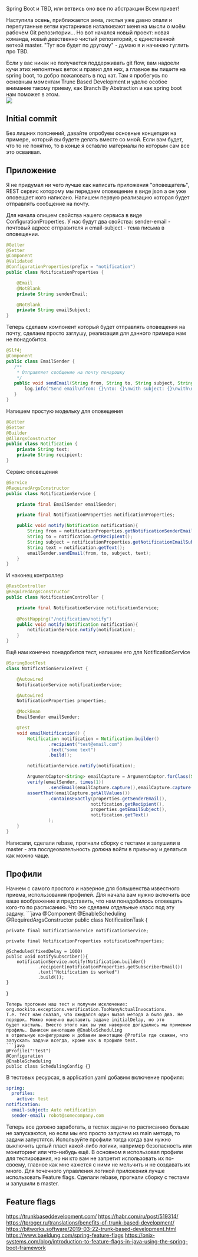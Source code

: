 Spring Boot и TBD, или ветвись оно все по абстракции
Всем привет! 

Наступила осень, приближается зима, листья уже давно опали и перепутанные ветви кустарников наталкивают меня 
на мысли о моём рабочем Git репозитории... 
Но вот начался новый проект: новая команда, новый девственно чистый репозиторий, с единственной веткой master.
"Тут все будет по другому" - думаю я и начинаю гуглить про TBD. 

Если у вас никак не получается поддерживать git flow, вам надоели кучи этих непонятных веток и правил для них, 
а главное вы пишите на spring boot, то добро пожаловать в под кат. 
Там я пробегусь по основным моментам Trunc Based Development и уделю особое внимание такому приему, 
как Branch By Abstraction и как spring boot нам поможет в этом.  
<img src="https://habrastorage.org/webt/eg/ge/bd/eggebdf6kbkduv9iws-ieolkk8a.jpeg" />  
<cut />
<h2>Initial commit</h2>
Без лишних пояснений, давайте опробуем основные концепции на примере, который вы будете делать вместе со мной. 
Если вам будет, что то не понятно, то в конце я оставлю материалы по которым сам все это осваивал.


<h2>Приложение</h2>
Я не придумал ни чего лучше как написать приложения "оповещатель", REST сервис которому мы передаем оповещение в виде
 json а он уже оповещает кого написано. Напишем первую реализацию которая будет отправлять сообщение на почту. 
 
 Для начала опишем свойства нашего сервиса в виде ConfigurationProperties. 
 У нас будут два свойства: sender-email - почтовый адресс отправителя и email-subject - тема письма в оповещении.

 ```java
 @Getter
 @Setter
 @Component
 @Validated
 @ConfigurationProperties(prefix = "notification")
 public class NotificationProperties {
 
     @Email
     @NotBlank
     private String senderEmail;
 
     @NotBlank
     private String emailSubject;
 }
 ```

Теперь сделаем компонент который будет отправлять оповещения на почту, сделаем просто заглушу, 
реализация для данного примера нам не понадобится.
 ```java
@Slf4j
@Component
public class EmailSender {
    /**
     * Отправляет сообщение на почту понарошку
     */
    public void sendEmail(String from, String to, String subject, String text){
        log.info("Send email\nfrom: {}\nto: {}\nwith subject: {}\nwith\n text: {}", from, to, subject, text);
    }
}
 ```  
Напишем простую модельку для оповещения 
```java
@Getter
@Setter
@Builder
@AllArgsConstructor
public class Notification {
    private String text;
    private String recipient;
}
```

Сервис оповещения
```java
@Service
@RequiredArgsConstructor
public class NotificationService {

    private final EmailSender emailSender;

    private final NotificationProperties notificationProperties;

    public void notify(Notification notification){
        String from = notificationProperties.getNotificationSenderEmail();
        String to = notification.getRecipient();
        String subject = notificationProperties.getNotificationEmailSubject();
        String text = notification.getText();
        emailSender.sendEmail(from, to, subject, text);
    }
}
```

И наконец контроллер
```java
@RestController
@RequiredArgsConstructor
public class NotificationController {

    private final NotificationService notificationService;
    
    @PostMapping("/notification/notify")
    public void notify(Notification notification){
        notificationService.notify(notification);
    }
}
```

Ещё нам конечно понадобится тест, напишем его для NotificationService
```java
@SpringBootTest
class NotificationServiceTest {

    @Autowired
    NotificationService notificationService;

    @Autowired
    NotificationProperties properties;

    @MockBean
    EmailSender emailSender;

    @Test
    void emailNotification() {
        Notification notification = Notification.builder()
                .recipient("test@email.com")
                .text("some text")
                .build();

        notificationService.notify(notification);

        ArgumentCaptor<String> emailCapture = ArgumentCaptor.forClass(String.class);
        verify(emailSender, times(1))
                .sendEmail(emailCapture.capture(),emailCapture.capture(),emailCapture.capture(),emailCapture.capture());
        assertThat(emailCapture.getAllValues())
                .containsExactly(properties.getSenderEmail(),
                                notification.getRecipient(),
                                properties.getEmailSubject(),
                                notification.getText()
                );
    }
}
```

Написали, сделали rebase, прогнали сборку с тестами и запушили в master - эта послдеовательность должна войти в привычку и делаться как можно чаще.

<h2>Профили</h2>
Начнем с самого простого и наверное для большенства известного приема, использования профилей.
Для начала вам нужно включить все ваше воображение и представить, что нам понадобилось оповещать кого-то по расписанию. 
Что же сделаем отдельные класс под эту задачу.  
```java
@Component
@EnableScheduling
@RequiredArgsConstructor
public class NotificationTask {

    private final NotificationService notificationService;

    private final NotificationProperties notificationProperties;

    @Scheduled(fixedDelay = 1000)
    public void notifySubscriber(){
        notificationService.notify(Notification.builder()
                .recipient(notificationProperties.getSubscriberEmail())
                .text("Notification is worked")
                .build());
    }
}
```
Теперь прогоним наш тест и получим исключение: org.mockito.exceptions.verification.TooManyActualInvocations.
Т.е. тест нам сказал, что ожидался один вызов метода а было два. Не порядок. Можно конечно выставить задаче initialDelay, но это 
будет кастыль. Вместо этого как вы уже наверное догадались мы применим профиль. Вынисем аннотацию @EnableScheduling 
в отдельную конфигурацию и добавим аннотацию @Profile где скажем, что запускать задачи всегда, кроме как в профиле test.
```java
@Profile("!test")
@Configuration
@EnableScheduling
public class SchedulingConfig {}
```
В тестовых ресурсах, в application.yaml добавим включение профиля:
```yaml
spring:
  profiles:
    active: test
notification:
  email-subject: Auto notification
  sender-email: robot@somecompany.com
```
Теперь все должно заработать, в тестах задачи по расписанию больше не запускаются, но если мы его просто запустим из main метода, то 
задачи запустятся. Используйте профили тогда когда вам нужно выключить целый пласт какой-либо логики, 
например безопасность или мониторинг или что-нибудь ещё. В основном я использовал профили для тестирования, но ни кто вам не запретит
использовать их по-своему, главное как мне кажется с ними не мельчить и не создавать их много. Для точечного управления логикой
приложения лучше использовать Feature flags.
Сделали rebase, прогнали сборку с тестами и запушили в master.
 
<h2>Feature flags</h2>





https://trunkbaseddevelopment.com/
https://habr.com/ru/post/519314/
https://tproger.ru/translations/benefits-of-trunk-based-development/
https://bitworks.software/2019-03-22-trunk-based-development.html
https://www.baeldung.com/spring-feature-flags
https://onix-systems.com/blog/introduction-to-feature-flags-in-java-using-the-spring-boot-framework
  
